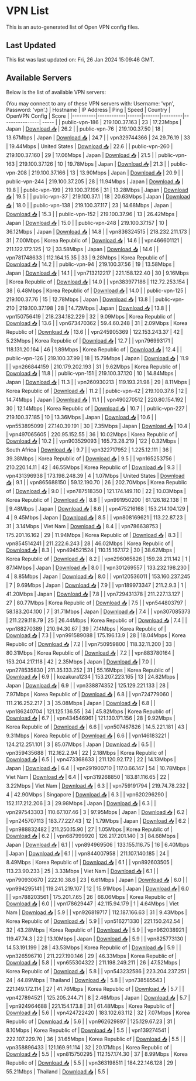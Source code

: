 # VPN List

This is an auto-generated list of Open VPN config files.

## Last Updated

This list was last updated on: Fri, 26 Jan 2024 15:09:46 GMT.

## Available Servers

Below is the list of available VPN servers:

(You may connect to any of these VPN servers with: Username: 'vpn', Password: 'vpn'.)
| Hostname | IP Address | Ping | Speed | Country | OpenVPN Config | Score |
|----------|------------|------|-------|---------|----------------| ----- |
| public-vpn-186 | 219.100.37.163 | 23 | 17.23Mbps | Japan | [Download 📥](./configs/server_0_JP.ovpn) | 26.2 |
| public-vpn-76 | 219.100.37.50 | 18 | 13.67Mbps | Japan | [Download 📥](./configs/server_1_JP.ovpn) | 24.7 |
| vpn329744366 | 24.29.76.19 | 33 | 19.44Mbps | United States | [Download 📥](./configs/server_2_US.ovpn) | 22.6 |
| public-vpn-260 | 219.100.37.160 | 29 | 17.06Mbps | Japan | [Download 📥](./configs/server_3_JP.ovpn) | 21.5 |
| public-vpn-163 | 219.100.37.126 | 10 | 19.78Mbps | Japan | [Download 📥](./configs/server_4_JP.ovpn) | 21.3 |
| public-vpn-208 | 219.100.37.166 | 13 | 13.90Mbps | Japan | [Download 📥](./configs/server_5_JP.ovpn) | 20.9 |
| public-vpn-244 | 219.100.37.205 | 28 | 11.94Mbps | Japan | [Download 📥](./configs/server_6_JP.ovpn) | 19.8 |
| public-vpn-199 | 219.100.37.196 | 31 | 13.28Mbps | Japan | [Download 📥](./configs/server_7_JP.ovpn) | 19.5 |
| public-vpn-37 | 219.100.37.1 | 18 | 20.63Mbps | Japan | [Download 📥](./configs/server_8_JP.ovpn) | 18.0 |
| public-vpn-138 | 219.100.37.117 | 23 | 14.68Mbps | Japan | [Download 📥](./configs/server_9_JP.ovpn) | 15.3 |
| public-vpn-152 | 219.100.37.96 | 13 | 26.42Mbps | Japan | [Download 📥](./configs/server_10_JP.ovpn) | 15.0 |
| public-vpn-248 | 219.100.37.157 | 10 | 36.12Mbps | Japan | [Download 📥](./configs/server_11_JP.ovpn) | 14.8 |
| vpn836324515 | 218.232.211.173 | 31 | 7.00Mbps | Korea Republic of | [Download 📥](./configs/server_12_KR.ovpn) | 14.6 |
| vpn466601121 | 211.122.172.125 | 12 | 33.58Mbps | Japan | [Download 📥](./configs/server_13_JP.ovpn) | 14.6 |
| vpn781748633 | 112.164.15.35 | 33 | 9.28Mbps | Korea Republic of | [Download 📥](./configs/server_14_KR.ovpn) | 14.2 |
| public-vpn-94 | 219.100.37.56 | 19 | 13.58Mbps | Japan | [Download 📥](./configs/server_15_JP.ovpn) | 14.1 |
| vpn713212217 | 221.158.122.40 | 30 | 9.16Mbps | Korea Republic of | [Download 📥](./configs/server_16_KR.ovpn) | 14.0 |
| vpn383977186 | 112.72.253.154 | 38 | 6.48Mbps | Korea Republic of | [Download 📥](./configs/server_17_KR.ovpn) | 14.0 |
| public-vpn-125 | 219.100.37.76 | 15 | 12.78Mbps | Japan | [Download 📥](./configs/server_18_JP.ovpn) | 13.8 |
| public-vpn-210 | 219.100.37.198 | 28 | 14.72Mbps | Japan | [Download 📥](./configs/server_19_JP.ovpn) | 13.8 |
| vpn150756419 | 218.234.182.229 | 32 | 9.09Mbps | Korea Republic of | [Download 📥](./configs/server_20_KR.ovpn) | 13.6 |
| vpn673470362 | 59.4.60.248 | 31 | 2.09Mbps | Korea Republic of | [Download 📥](./configs/server_21_KR.ovpn) | 13.6 |
| vpn245905369 | 122.153.243.37 | 42 | 5.23Mbps | Korea Republic of | [Download 📥](./configs/server_22_KR.ovpn) | 12.7 |
| vpn796993171 | 118.131.20.164 | 46 | 1.89Mbps | Korea Republic of | [Download 📥](./configs/server_23_KR.ovpn) | 12.4 |
| public-vpn-126 | 219.100.37.99 | 18 | 15.79Mbps | Japan | [Download 📥](./configs/server_24_JP.ovpn) | 11.9 |
| vpn266844159 | 210.179.202.193 | 31 | 9.62Mbps | Korea Republic of | [Download 📥](./configs/server_25_KR.ovpn) | 11.8 |
| public-vpn-151 | 219.100.37.120 | 10 | 14.84Mbps | Japan | [Download 📥](./configs/server_26_JP.ovpn) | 11.3 |
| vpn260930213 | 119.193.21.98 | 29 | 8.11Mbps | Korea Republic of | [Download 📥](./configs/server_27_KR.ovpn) | 11.2 |
| public-vpn-42 | 219.100.37.6 | 12 | 14.74Mbps | Japan | [Download 📥](./configs/server_28_JP.ovpn) | 11.1 |
| vpn490270512 | 220.80.154.192 | 30 | 12.14Mbps | Korea Republic of | [Download 📥](./configs/server_29_KR.ovpn) | 10.7 |
| public-vpn-227 | 219.100.37.185 | 10 | 13.36Mbps | Japan | [Download 📥](./configs/server_30_JP.ovpn) | 10.6 |
| vpn553895099 | 27.140.39.191 | 30 | 7.35Mbps | Japan | [Download 📥](./configs/server_31_JP.ovpn) | 10.4 |
| vpn497065605 | 220.95.152.55 | 36 | 10.02Mbps | Korea Republic of | [Download 📥](./configs/server_32_KR.ovpn) | 10.2 |
| vpn903529093 | 165.73.28.219 | 122 | 0.32Mbps | South Africa | [Download 📥](./configs/server_33_ZA.ovpn) | 9.7 |
| vpn322717952 | 1.225.12.111 | 36 | 39.38Mbps | Korea Republic of | [Download 📥](./configs/server_34_KR.ovpn) | 9.5 |
| vpn165253756 | 210.220.14.11 | 42 | 46.55Mbps | Korea Republic of | [Download 📥](./configs/server_35_KR.ovpn) | 9.3 |
| vpn431396938 | 173.198.248.39 | 4 | 1.07Mbps | United States | [Download 📥](./configs/server_36_US.ovpn) | 9.1 |
| vpn865688150 | 59.12.190.70 | 26 | 202.70Mbps | Korea Republic of | [Download 📥](./configs/server_37_KR.ovpn) | 9.0 |
| vpn787518350 | 121.174.149.110 | 22 | 10.03Mbps | Korea Republic of | [Download 📥](./configs/server_38_KR.ovpn) | 8.8 |
| vpn991950200 | 61.126.182.138 | 11 | 9.48Mbps | Japan | [Download 📥](./configs/server_39_JP.ovpn) | 8.6 |
| vpn475216168 | 153.214.104.129 | 4 | 9.45Mbps | Japan | [Download 📥](./configs/server_40_JP.ovpn) | 8.5 |
| vpn808169621 | 113.22.87.23 | 31 | 3.14Mbps | Viet Nam | [Download 📥](./configs/server_41_VN.ovpn) | 8.4 |
| vpn786638753 | 175.201.16.162 | 29 | 11.94Mbps | Korea Republic of | [Download 📥](./configs/server_42_KR.ovpn) | 8.3 |
| vpn854514241 | 211.222.6.243 | 28 | 46.02Mbps | Korea Republic of | [Download 📥](./configs/server_43_KR.ovpn) | 8.3 |
| vpn494521524 | 110.15.167.172 | 30 | 38.62Mbps | Korea Republic of | [Download 📥](./configs/server_44_KR.ovpn) | 8.2 |
| vpn296065826 | 159.28.211.142 | 1 | 87.14Mbps | Japan | [Download 📥](./configs/server_45_JP.ovpn) | 8.0 |
| vpn301269557 | 133.232.198.230 | 4 | 8.85Mbps | Japan | [Download 📥](./configs/server_46_JP.ovpn) | 8.0 |
| vpn120536011 | 153.160.237.245 | 7 | 9.69Mbps | Japan | [Download 📥](./configs/server_47_JP.ovpn) | 7.9 |
| vpn189973347 | 211.2.9.3 | 1 | 41.20Mbps | Japan | [Download 📥](./configs/server_48_JP.ovpn) | 7.8 |
| vpn729431378 | 211.227.13.127 | 27 | 80.77Mbps | Korea Republic of | [Download 📥](./configs/server_49_KR.ovpn) | 7.5 |
| vpn544803797 | 58.183.204.100 | 7 | 31.71Mbps | Japan | [Download 📥](./configs/server_50_JP.ovpn) | 7.4 |
| vpn307085373 | 211.229.118.79 | 25 | 26.44Mbps | Korea Republic of | [Download 📥](./configs/server_51_KR.ovpn) | 7.4 |
| vpn188270389 | 210.94.30.67 | 39 | 7.14Mbps | Korea Republic of | [Download 📥](./configs/server_52_KR.ovpn) | 7.3 |
| vpn991589088 | 175.196.13.9 | 28 | 18.04Mbps | Korea Republic of | [Download 📥](./configs/server_53_KR.ovpn) | 7.2 |
| vpn750959800 | 118.32.11.200 | 33 | 80.31Mbps | Korea Republic of | [Download 📥](./configs/server_54_KR.ovpn) | 7.2 |
| vpn883780164 | 153.204.217.118 | 42 | 2.35Mbps | Japan | [Download 📥](./configs/server_55_JP.ovpn) | 7.0 |
| vpn278535830 | 211.35.133.252 | 31 | 55.16Mbps | Korea Republic of | [Download 📥](./configs/server_56_KR.ovpn) | 6.9 |
| kozakura1234 | 153.207.223.165 | 13 | 24.82Mbps | Japan | [Download 📥](./configs/server_57_JP.ovpn) | 6.9 |
| vpn338874352 | 125.129.221.133 | 28 | 7.97Mbps | Korea Republic of | [Download 📥](./configs/server_58_KR.ovpn) | 6.8 |
| vpn724779060 | 111.216.252.217 | 3 | 35.08Mbps | Japan | [Download 📥](./configs/server_59_JP.ovpn) | 6.8 |
| vpn186240704 | 121.125.136.55 | 34 | 45.82Mbps | Korea Republic of | [Download 📥](./configs/server_60_KR.ovpn) | 6.7 |
| vpn434546961 | 121.130.171.156 | 28 | 9.92Mbps | Korea Republic of | [Download 📥](./configs/server_61_KR.ovpn) | 6.6 |
| vpn507467826 | 14.5.221.181 | 43 | 9.31Mbps | Korea Republic of | [Download 📥](./configs/server_62_KR.ovpn) | 6.6 |
| vpn146183221 | 124.212.251.101 | 3 | 85.07Mbps | Japan | [Download 📥](./configs/server_63_JP.ovpn) | 6.5 |
| vpn359435688 | 112.162.2.94 | 22 | 2.18Mbps | Korea Republic of | [Download 📥](./configs/server_64_KR.ovpn) | 6.5 |
| vpn473368633 | 211.120.92.172 | 22 | 14.13Mbps | Japan | [Download 📥](./configs/server_65_JP.ovpn) | 6.4 |
| vpn291900710 | 117.0.66.147 | 54 | 10.78Mbps | Viet Nam | [Download 📥](./configs/server_66_VN.ovpn) | 6.4 |
| vpn319268850 | 183.81.116.65 | 22 | 3.22Mbps | Viet Nam | [Download 📥](./configs/server_67_VN.ovpn) | 6.3 |
| vpn759191794 | 219.74.78.232 | 4 | 42.90Mbps | Singapore | [Download 📥](./configs/server_68_SG.ovpn) | 6.3 |
| vpn620296290 | 152.117.212.206 | 3 | 29.98Mbps | Japan | [Download 📥](./configs/server_69_JP.ovpn) | 6.3 |
| vpn297543303 | 110.67.107.46 | 3 | 97.95Mbps | Japan | [Download 📥](./configs/server_70_JP.ovpn) | 6.2 |
| vpn245707113 | 183.77.227.43 | 12 | 1.79Mbps | Japan | [Download 📥](./configs/server_71_JP.ovpn) | 6.2 |
| vpn988832482 | 211.250.15.90 | 27 | 1.05Mbps | Korea Republic of | [Download 📥](./configs/server_72_KR.ovpn) | 6.2 |
| vpn687999920 | 126.217.201.140 | 3 | 84.68Mbps | Japan | [Download 📥](./configs/server_73_JP.ovpn) | 6.1 |
| vpn894969506 | 133.155.116.75 | 16 | 6.40Mbps | Japan | [Download 📥](./configs/server_74_JP.ovpn) | 6.1 |
| vpn844007958 | 211.107.140.185 | 24 | 8.49Mbps | Korea Republic of | [Download 📥](./configs/server_75_KR.ovpn) | 6.1 |
| vpn892603505 | 113.23.90.233 | 25 | 3.33Mbps | Viet Nam | [Download 📥](./configs/server_76_VN.ovpn) | 6.1 |
| vpn790930670 | 222.10.38.6 | 23 | 6.61Mbps | Japan | [Download 📥](./configs/server_77_JP.ovpn) | 6.0 |
| vpn994295141 | 119.241.219.107 | 12 | 15.91Mbps | Japan | [Download 📥](./configs/server_78_JP.ovpn) | 6.0 |
| vpn788203561 | 175.201.7.65 | 26 | 66.06Mbps | Korea Republic of | [Download 📥](./configs/server_79_KR.ovpn) | 6.0 |
| vpn178629447 | 42.115.94.179 | 1 | 4.64Mbps | Viet Nam | [Download 📥](./configs/server_80_VN.ovpn) | 5.9 |
| vpn926819717 | 112.187.166.63 | 31 | 9.43Mbps | Korea Republic of | [Download 📥](./configs/server_81_KR.ovpn) | 5.9 |
| vpn516271330 | 221.150.242.54 | 32 | 43.28Mbps | Korea Republic of | [Download 📥](./configs/server_82_KR.ovpn) | 5.9 |
| vpn962038921 | 119.47.74.3 | 22 | 13.10Mbps | Japan | [Download 📥](./configs/server_83_JP.ovpn) | 5.9 |
| vpn825773130 | 14.53.191.199 | 28 | 43.53Mbps | Korea Republic of | [Download 📥](./configs/server_84_KR.ovpn) | 5.9 |
| vpn326596710 | 211.227.190.146 | 29 | 46.33Mbps | Korea Republic of | [Download 📥](./configs/server_85_KR.ovpn) | 5.8 |
| vpn655304322 | 211.198.249.211 | 26 | 47.52Mbps | Korea Republic of | [Download 📥](./configs/server_86_KR.ovpn) | 5.8 |
| vpn543232586 | 223.204.237.251 | 24 | 44.89Mbps | Thailand | [Download 📥](./configs/server_87_TH.ovpn) | 5.8 |
| vpn738585543 | 221.149.172.114 | 27 | 41.76Mbps | Korea Republic of | [Download 📥](./configs/server_88_KR.ovpn) | 5.7 |
| vpn427894521 | 125.205.244.71 | 8 | 2.46Mbps | Japan | [Download 📥](./configs/server_89_JP.ovpn) | 5.7 |
| vpn924964688 | 221.154.173.8 | 31 | 61.48Mbps | Korea Republic of | [Download 📥](./configs/server_90_KR.ovpn) | 5.6 |
| vpn424722420 | 183.102.63.112 | 32 | 7.07Mbps | Korea Republic of | [Download 📥](./configs/server_91_KR.ovpn) | 5.6 |
| vpn962629897 | 125.129.67.23 | 31 | 8.10Mbps | Korea Republic of | [Download 📥](./configs/server_92_KR.ovpn) | 5.5 |
| vpn139274541 | 222.107.229.70 | 36 | 31.65Mbps | Korea Republic of | [Download 📥](./configs/server_93_KR.ovpn) | 5.5 |
| vpn358896433 | 121.169.91.114 | 32 | 20.17Mbps | Korea Republic of | [Download 📥](./configs/server_94_KR.ovpn) | 5.5 |
| vpn815750295 | 112.157.174.30 | 37 | 8.99Mbps | Korea Republic of | [Download 📥](./configs/server_95_KR.ovpn) | 5.5 |
| vpn363198511 | 184.22.146.128 | 29 | 55.21Mbps | Thailand | [Download 📥](./configs/server_96_TH.ovpn) | 5.5 |
